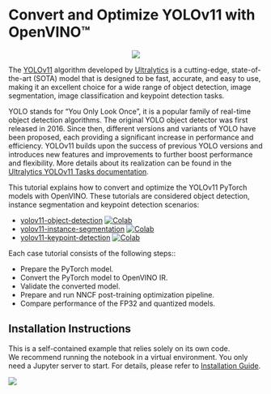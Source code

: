 # Convert and Optimize YOLOv11 with OpenVINO™

<p align="center">
    <img src="https://user-images.githubusercontent.com/29454499/212105105-f61c8aab-c1ff-40af-a33f-d0ed1fccc72e.png"/>
</p>

The [YOLOv11](https://github.com/ultralytics/ultralytics) algorithm developed by [Ultralytics](https://ultralytics.com) is a cutting-edge, state-of-the-art (SOTA) model that is designed to be fast, accurate, and easy to use, making it an excellent choice for a wide range of object detection, image segmentation, image classification and keypoint detection tasks.

YOLO stands for “You Only Look Once”, it is a popular family of real-time object detection algorithms. The original YOLO object detector was first released in 2016. Since then, different versions and variants of YOLO have been proposed, each providing a significant increase in performance and efficiency. YOLOv11 builds upon the success of previous YOLO versions and introduces new features and improvements to further boost performance and flexibility. More details about its realization can be found in the [Ultralytics YOLOv11 Tasks documentation](https://docs.ultralytics.com/tasks/).


This tutorial explains how to convert and optimize the YOLOv11 PyTorch models with OpenVINO. These tutorials are considered object detection, instance segmentation and keypoint detection scenarios:

- [yolov11-object-detection](./yolov11-object-detection.ipynb) [![Colab](https://colab.research.google.com/assets/colab-badge.svg)](https://colab.research.google.com/github/openvinotoolkit/openvino_notebooks/blob/latest/notebooks/yolov11-optimization/yolov11-object-detection.ipynb)
- [yolov11-instance-segmentation](./yolov11-instance-segmentation.ipynb) [![Colab](https://colab.research.google.com/assets/colab-badge.svg)](https://colab.research.google.com/github/openvinotoolkit/openvino_notebooks/blob/latest/notebooks/yolov11-optimization/yolov11-instance-segmentation.ipynb)
- [yolov11-keypoint-detection](./yolov11-keypoint-detection.ipynb) [![Colab](https://colab.research.google.com/assets/colab-badge.svg)](https://colab.research.google.com/github/openvinotoolkit/openvino_notebooks/blob/latest/notebooks/yolov11-optimization/yolov11-keypoint-detection.ipynb)

Each case tutorial consists of the following steps::
- Prepare the PyTorch model.
- Convert the PyTorch model to OpenVINO IR.
- Validate the converted model.
- Prepare and run NNCF post-training optimization pipeline.
- Compare performance of the FP32 and quantized models.


## Installation Instructions

This is a self-contained example that relies solely on its own code.</br>
We recommend running the notebook in a virtual environment. You only need a Jupyter server to start.
For details, please refer to [Installation Guide](../../README.md).

<img referrerpolicy="no-referrer-when-downgrade" src="https://static.scarf.sh/a.png?x-pxid=5b5a4db0-7875-4bfb-bdbd-01698b5b1a77&file=notebooks/yolov11-optimization/README.md" />
